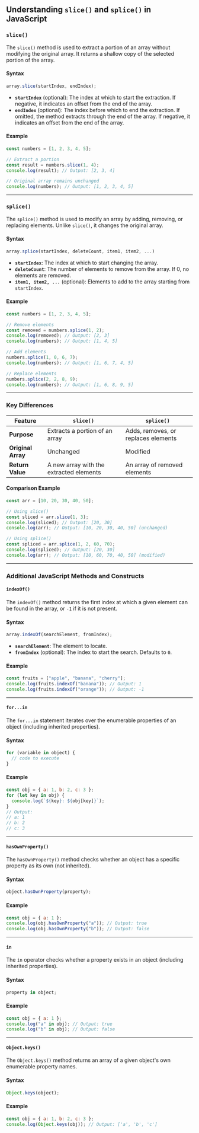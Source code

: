 ## Understanding `slice()` and `splice()` in JavaScript

### `slice()`

The `slice()` method is used to extract a portion of an array without modifying the original array. It returns a shallow copy of the selected portion of the array.

#### Syntax

```javascript
array.slice(startIndex, endIndex);
```

- **`startIndex`** (optional): The index at which to start the extraction. If negative, it indicates an offset from the end of the array.
- **`endIndex`** (optional): The index before which to end the extraction. If omitted, the method extracts through the end of the array. If negative, it indicates an offset from the end of the array.

#### Example

```javascript
const numbers = [1, 2, 3, 4, 5];

// Extract a portion
const result = numbers.slice(1, 4);
console.log(result); // Output: [2, 3, 4]

// Original array remains unchanged
console.log(numbers); // Output: [1, 2, 3, 4, 5]
```

---

### `splice()`

The `splice()` method is used to modify an array by adding, removing, or replacing elements. Unlike `slice()`, it changes the original array.

#### Syntax

```javascript
array.splice(startIndex, deleteCount, item1, item2, ...)
```

- **`startIndex`**: The index at which to start changing the array.
- **`deleteCount`**: The number of elements to remove from the array. If 0, no elements are removed.
- **`item1, item2, ...`** (optional): Elements to add to the array starting from `startIndex`.

#### Example

```javascript
const numbers = [1, 2, 3, 4, 5];

// Remove elements
const removed = numbers.splice(1, 2);
console.log(removed); // Output: [2, 3]
console.log(numbers); // Output: [1, 4, 5]

// Add elements
numbers.splice(1, 0, 6, 7);
console.log(numbers); // Output: [1, 6, 7, 4, 5]

// Replace elements
numbers.splice(2, 2, 8, 9);
console.log(numbers); // Output: [1, 6, 8, 9, 5]
```

---

### Key Differences

| Feature            | `slice()`                               | `splice()`                          |
| ------------------ | --------------------------------------- | ----------------------------------- |
| **Purpose**        | Extracts a portion of an array          | Adds, removes, or replaces elements |
| **Original Array** | Unchanged                               | Modified                            |
| **Return Value**   | A new array with the extracted elements | An array of removed elements        |

#### Comparison Example

```javascript
const arr = [10, 20, 30, 40, 50];

// Using slice()
const sliced = arr.slice(1, 3);
console.log(sliced); // Output: [20, 30]
console.log(arr); // Output: [10, 20, 30, 40, 50] (unchanged)

// Using splice()
const spliced = arr.splice(1, 2, 60, 70);
console.log(spliced); // Output: [20, 30]
console.log(arr); // Output: [10, 60, 70, 40, 50] (modified)
```

---

### Additional JavaScript Methods and Constructs

#### `indexOf()`

The `indexOf()` method returns the first index at which a given element can be found in the array, or `-1` if it is not present.

#### Syntax

```javascript
array.indexOf(searchElement, fromIndex);
```

- **`searchElement`**: The element to locate.
- **`fromIndex`** (optional): The index to start the search. Defaults to `0`.

#### Example

```javascript
const fruits = ["apple", "banana", "cherry"];
console.log(fruits.indexOf("banana")); // Output: 1
console.log(fruits.indexOf("orange")); // Output: -1
```

---

#### `for...in`

The `for...in` statement iterates over the enumerable properties of an object (including inherited properties).

#### Syntax

```javascript
for (variable in object) {
  // code to execute
}
```

#### Example

```javascript
const obj = { a: 1, b: 2, c: 3 };
for (let key in obj) {
  console.log(`${key}: ${obj[key]}`);
}
// Output:
// a: 1
// b: 2
// c: 3
```

---

#### `hasOwnProperty()`

The `hasOwnProperty()` method checks whether an object has a specific property as its own (not inherited).

#### Syntax

```javascript
object.hasOwnProperty(property);
```

#### Example

```javascript
const obj = { a: 1 };
console.log(obj.hasOwnProperty("a")); // Output: true
console.log(obj.hasOwnProperty("b")); // Output: false
```

---

#### `in`

The `in` operator checks whether a property exists in an object (including inherited properties).

#### Syntax

```javascript
property in object;
```

#### Example

```javascript
const obj = { a: 1 };
console.log("a" in obj); // Output: true
console.log("b" in obj); // Output: false
```

---

#### `Object.keys()`

The `Object.keys()` method returns an array of a given object's own enumerable property names.

#### Syntax

```javascript
Object.keys(object);
```

#### Example

```javascript
const obj = { a: 1, b: 2, c: 3 };
console.log(Object.keys(obj)); // Output: ['a', 'b', 'c']
```
